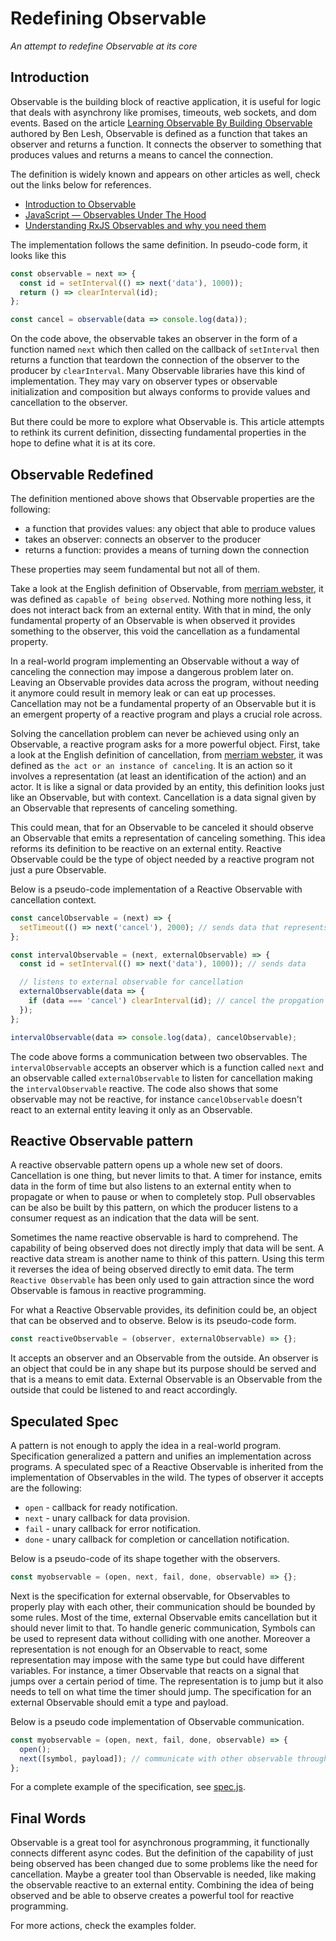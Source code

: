# Redefining Observable

_An attempt to redefine Observable at its core_

## Introduction

Observable is the building block of reactive application, it is useful for logic that deals with asynchrony like promises, timeouts, web sockets, and dom events. Based on the article [Learning Observable By Building Observable](https://medium.com/@benlesh/learning-observable-by-building-observable-d5da57405d87) authored by Ben Lesh, Observable is defined as a function that takes an observer and returns a function. It connects the observer to something that produces values and returns a means to cancel the connection.

The definition is widely known and appears on other articles as well, check out the links below for references.

- [Introduction to Observable](https://medium.com/@davidjtomczyk/introduction-to-observable-85a5122bf260)
- [JavaScript — Observables Under The Hood](https://netbasal.com/javascript-observables-under-the-hood-2423f760584)
- [Understanding RxJS Observables and why you need them](https://blog.logrocket.com/understanding-rxjs-observables/)

The implementation follows the same definition. In pseudo-code form, it looks like this

```javascript
const observable = next => {
  const id = setInterval(() => next('data'), 1000));
  return () => clearInterval(id);
};

const cancel = observable(data => console.log(data));
```

On the code above, the observable takes an observer in the form of a function named `next` which then called on the callback of `setInterval` then returns a function that teardown the connection of the observer to the producer by `clearInterval`. Many Observable libraries have this kind of implementation. They may vary on observer types or observable initialization and composition but always conforms to provide values and cancellation to the observer.

But there could be more to explore what Observable is. This article attempts to rethink its current definition, dissecting fundamental properties in the hope to define what it is at its core.

## Observable Redefined

The definition mentioned above shows that Observable properties are the following:

- a function that provides values: any object that able to produce values
- takes an observer: connects an observer to the producer
- returns a function: provides a means of turning down the connection

These properties may seem fundamental but not all of them.

Take a look at the English definition of Observable, from [merriam webster](https://www.merriam-webster.com/dictionary/observable), it was defined as `capable of being observed`. Nothing more nothing less, it does not interact back from an external entity.  With that in mind, the only fundamental property of an Observable is when observed it provides something to the observer, this void the cancellation as a fundamental property.

In a real-world program implementing an Observable without a way of canceling the connection may impose a dangerous problem later on. Leaving an Observable provides data across the program, without needing it anymore could result in memory leak or can eat up processes. Cancellation may not be a fundamental property of an Observable but it is an emergent property of a reactive program and plays a crucial role across.

Solving the cancellation problem can never be achieved using only an Observable, a reactive program asks for a more powerful object. First, take a look at the English definition of cancellation, from [merriam webster](https://www.merriam-webster.com/dictionary/cancellation), it was defined as `the act or an instance of canceling`. It is an action so it involves a representation (at least an identification of the action) and an actor. It is like a signal or data provided by an entity, this definition looks just like an Observable, but with context. Cancellation is a data signal given by an Observable that represents of canceling something.

This could mean, that for an Observable to be canceled it should observe an Observable that emits a representation of canceling something. This idea reforms its definition to be reactive on an external entity. Reactive Observable could be the type of object needed by a reactive program not just a pure Observable.

Below is a pseudo-code implementation of a Reactive Observable with cancellation context.

```javascript
const cancelObservable = (next) => {
  setTimeout(() => next('cancel'), 2000); // sends data that represents a cancellation
};

const intervalObservable = (next, externalObservable) => {
  const id = setInterval(() => next('data'), 1000)); // sends data

  // listens to external observable for cancellation
  externalObservable(data => {
    if (data === 'cancel') clearInterval(id); // cancel the propgation when external observable emits cancellation
  });
};

intervalObservable(data => console.log(data), cancelObservable);
```
The code above forms a communication between two observables. The `intervalObservable` accepts an observer which is a function called `next` and an observable called `externalObservable` to listen for cancellation making the `intervalObservable` reactive. The code also shows that some observable may not be reactive, for instance `cancelObservable` doesn't react to an external entity leaving it only as an Observable.

## Reactive Observable pattern

A reactive observable pattern opens up a whole new set of doors. Cancellation is one thing, but never limits to that. A timer for instance, emits data in the form of time but also listens to an external entity when to propagate or when to pause or when to completely stop. Pull observables can be also be built by this pattern, on which the producer listens to a consumer request as an indication that the data will be sent.

Sometimes the name reactive observable is hard to comprehend. The capability of being observed does not directly imply that data will be sent. A reactive data stream is another name to think of this pattern. Using this term it reverses the idea of being observed directly to emit data. The term `Reactive Observable` has been only used to gain attraction since the word Observable is famous in reactive programming.

For what a Reactive Observable provides, its definition could be, an object that can be observed and to observe. Below is its pseudo-code form.

```javascript
const reactiveObservable = (observer, externalObservable) => {};
```
It accepts an observer and an Observable from the outside. An observer is an object that could be in any shape but its purpose should be served and that is a means to emit data. External Observable is an Observable from the outside that could be listened to and react accordingly.

## Speculated Spec

A pattern is not enough to apply the idea in a real-world program. Specification generalized a pattern and unifies an implementation across programs. A speculated spec of a Reactive Observable is inherited from the implementation of Observables in the wild. The types of observer it accepts are the following:

- `open` - callback for ready notification.
- `next` - unary callback for data provision.
- `fail` - unary callback for error notification.
- `done` - unary callback for completion or cancellation notification.

Below is a pseudo-code of its shape together with the observers.
```javascript
const myobservable = (open, next, fail, done, observable) => {};
```

Next is the specification for external observable, for Observables to properly play with each other, their communication should be bounded by some rules. Most of the time, external Observable emits cancellation but it should never limit to that. To handle generic communication, Symbols can be used to represent data without colliding with one another. Moreover a representation is not enough for an Observable to react, some representation may impose with the same type but could have different variables. For instance, a timer Observable that reacts on a signal that jumps over a certain period of time. The representation is to jump but it also needs to tell on what time the timer should jump. The specification for an external Observable should emit a type and payload.

Below is a pseudo code implementation of Observable communication.
```javascript
const myobservable = (open, next, fail, done, observable) => {
  open();
  next([symbol, payload]); // communicate with other observable through type and a payload
};
```
For a complete example of the specification, see [spec.js](https://github.com/cedmandocdoc/redefining-observable/blob/master/spec.js#L3).

## Final Words

Observable is a great tool for asynchronous programming, it functionally connects different async codes. But the definition of the capability of just being observed has been changed due to some problems like the need for cancellation. Maybe a greater tool than Observable is needed, like making the observable reactive to an external entity. Combining the idea of being observed and be able to observe creates a powerful tool for reactive programming.

For more actions, check the examples folder.